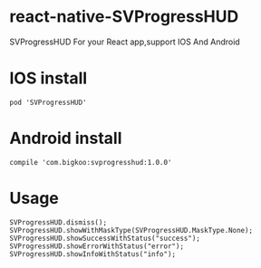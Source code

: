 # react-native-SVProgressHUD
SVProgressHUD For your React app,support IOS And Android

# IOS install

```
pod 'SVProgressHUD'
```

# Android install 

```
compile 'com.bigkoo:svprogresshud:1.0.0'
```


# Usage

```
SVProgressHUD.dismiss();
SVProgressHUD.showWithMaskType(SVProgressHUD.MaskType.None);
SVProgressHUD.showSuccessWithStatus("success");
SVProgressHUD.showErrorWithStatus("error");
SVProgressHUD.showInfoWithStatus("info");
```
